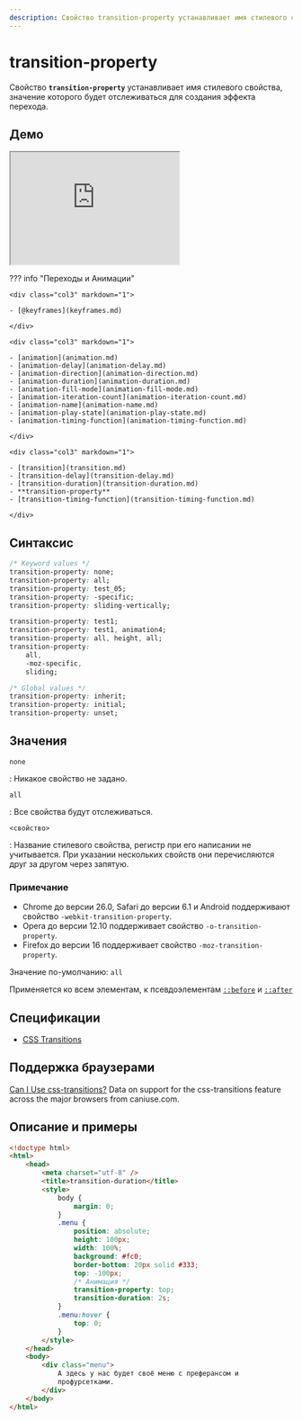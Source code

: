 ```yaml
---
description: Свойство transition-property устанавливает имя стилевого свойства, значение которого будет отслеживаться для создания эффекта перехода
---
```


# transition-property

Свойство **`transition-property`** устанавливает имя стилевого свойства, значение которого будет отслеживаться для создания эффекта перехода.

## Демо

<iframe class="interactive is-default-height" height="200" src="https://interactive-examples.mdn.mozilla.net/pages/css/transition-property.html" title="MDN Web Docs Interactive Example" loading="lazy" data-readystate="complete"></iframe>

??? info "Переходы и Анимации"

    <div class="col3" markdown="1">

    - [@keyframes](keyframes.md)

    </div>

    <div class="col3" markdown="1">

    - [animation](animation.md)
    - [animation-delay](animation-delay.md)
    - [animation-direction](animation-direction.md)
    - [animation-duration](animation-duration.md)
    - [animation-fill-mode](animation-fill-mode.md)
    - [animation-iteration-count](animation-iteration-count.md)
    - [animation-name](animation-name.md)
    - [animation-play-state](animation-play-state.md)
    - [animation-timing-function](animation-timing-function.md)

    </div>

    <div class="col3" markdown="1">

    - [transition](transition.md)
    - [transition-delay](transition-delay.md)
    - [transition-duration](transition-duration.md)
    - **transition-property**
    - [transition-timing-function](transition-timing-function.md)

    </div>

## Синтаксис

```css
/* Keyword values */
transition-property: none;
transition-property: all;
transition-property: test_05;
transition-property: -specific;
transition-property: sliding-vertically;

transition-property: test1;
transition-property: test1, animation4;
transition-property: all, height, all;
transition-property:
    all,
    -moz-specific,
    sliding;

/* Global values */
transition-property: inherit;
transition-property: initial;
transition-property: unset;
```

## Значения

`none`

: Никакое свойство не задано.

`all`

: Все свойства будут отслеживаться.

`<свойство>`

: Название стилевого свойства, регистр при его написании не учитывается. При указании нескольких свойств они перечисляются друг за другом через запятую.

### Примечание

-   Chrome до версии 26.0, Safari до версии 6.1 и Android поддерживают свойство `-webkit-transition-property`.
-   Opera до версии 12.10 поддерживает свойство `-o-transition-property`.
-   Firefox до версии 16 поддерживает свойство `-moz-transition-property`.

Значение по-умолчанию: `all`

Применяется ко всем элементам, к псевдоэлементам [`::before`](before.md) и [`::after`](after.md)

## Спецификации

-   [CSS Transitions](http://dev.w3.org/csswg/css-transitions/#transition-property)

## Поддержка браузерами

<p class="ciu_embed" data-feature="css-transitions" data-periods="future_1,current,past_1,past_2">
  <a href="http://caniuse.com/#feat=css-transitions">Can I Use css-transitions?</a> Data on support for the css-transitions feature across the major browsers from caniuse.com.
</p>

## Описание и примеры

```html
<!doctype html>
<html>
    <head>
        <meta charset="utf-8" />
        <title>transition-duration</title>
        <style>
            body {
                margin: 0;
            }
            .menu {
                position: absolute;
                height: 100px;
                width: 100%;
                background: #fc0;
                border-bottom: 20px solid #333;
                top: -100px;
                /* Анимация */
                transition-property: top;
                transition-duration: 2s;
            }
            .menu:hover {
                top: 0;
            }
        </style>
    </head>
    <body>
        <div class="menu">
            А здесь у нас будет своё меню с преферансом и
            профурсетками.
        </div>
    </body>
</html>
```
